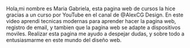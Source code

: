 Hola,mi nombre es Maria Gabriela, esta pagina web de cursos la hice gracias a un curso por YouTube en el canal de @AlexCG Design.
En este video aprendi tecnicas modernas para aprender hacer la pagina web, registro de email, y tambien que la pagina web se adapte a dispositivos moviles.
Realizar esta pagina me ayudo a despejar dudas, y sobre todo a entusiasmarme en este mundo del diseño web.


